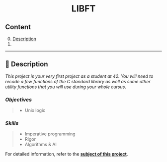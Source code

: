 <h1 align="center">
  LIBFT
</h1>

## Content

0. [Description](#Description)
1. 
_____________________________
## :memo: **Description**

_This project is your very first project as a student at 42. You will need to recode a few functions of the C standard library as well as some other utility functions that you will use during your whole cursus_.

### *Objectives*  
> + Unix logic

### *Skills*
> + Imperative programming
> + Rigor
> + Algorithms & AI

For detailed information, refer to the [**subject of this project**](https://github.com/CherdantsevIlya/libft/blob/master/en.subject.pdf).
